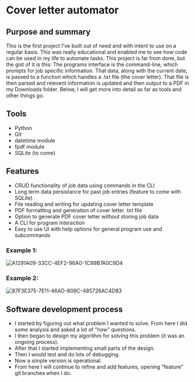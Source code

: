 # Cover letter automator

## Purpose and summary

This is the first project I've built out of need and with intent to use on a regular basis. This was really educational and enabled me to see how code can be used in my life to automate tasks. This project is far from done, but the gist of it is this: The programs interface is the command-line, which prompts for job specific information. That data, along with the current date, is passed to a function which handles a .txt file (the cover letter). That file is then parsed and relevent information is updated and then output to a PDF in my Downloads folder. Below, I will get more into detail as far as tools and other things go.

## Tools

- Python
- Git
- datetime module
- fpdf module
- SQLite (to come)

## Features

- CRUD functionality of job data using commands in the CLI
- Long term data persistance for past job entries (feature to come with SQLite) 
- File reading and writing for updating cover letter template
- PDF formatting and generation of cover letter .txt file
- Option to generate PDF cover letter without storing job data
- A CLI for program interaction
- Easy to use UI with help options for general program use and subcommands

### Example 1:

![A1291A09-33CC-4EF2-96A0-1C99B7A0C9D4](https://github.com/tatmil-99/cover-letter-automator/assets/68832615/a8f9e5f9-9e52-4138-aec5-7a41a2cfca07)

### Example 2:

![87F3E375-7E11-46AD-809C-485726AC4D83](https://github.com/tatmil-99/cover-letter-automator/assets/68832615/6570725d-2a44-4ad3-99bc-817ee6b6cd10)

## Software development process

- I started by figuring out what problem I wanted to solve. From here I did some analysis and asked a lot of "how" questions.
- I then began to design my algorithm for solving this problem (it was an ongoing process).
- After that I started implementing small parts of the design.
- Then I would test and do lots of debugging.
- Now a simple version is operational.
- From here I will continue to refine and add features, opening "feature" git branches when I do.

